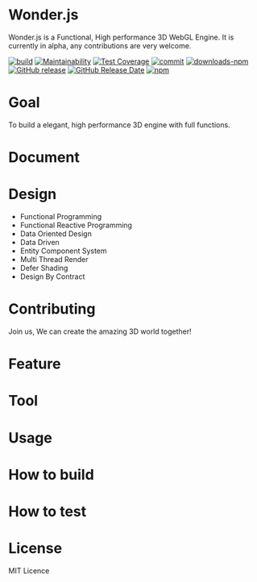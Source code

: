# Wonder.js
Wonder.js is a Functional, High performance 3D WebGL Engine.
It is currently in alpha, any contributions are very welcome.


[![build](https://travis-ci.org/Wonder-Technology/Wonder.js.png)](https://travis-ci.org/Wonder-Technology/Wonder.js?branch%3Dmaster) [![Maintainability](https://api.codeclimate.com/v1/badges/7bc4aab721bd3aaa07b8/maintainability)](https://codeclimate.com/github/Wonder-Technology/Wonder.js/maintainability) [![Test Coverage](https://api.codeclimate.com/v1/badges/7bc4aab721bd3aaa07b8/test_coverage)](https://codeclimate.com/github/Wonder-Technology/Wonder.js/test_coverage) [![commit](https://img.shields.io/badge/commitizen-friendly-brightgreen.svg)](http://commitizen.github.io/cz-cli/) [![downloads-npm](https://img.shields.io/npm/dw/wonder.js.svg)](https://www.npmjs.com/package/wonder.js) [![GitHub release](https://img.shields.io/github/release/Wonder-Technology/Wonder.js.svg)](https://github.com/Wonder-Technology/Wonder.js/releases) [![GitHub Release Date](https://img.shields.io/github/release-date/Wonder-Technology/Wonder.js.svg)]() [![npm](https://img.shields.io/npm/l/wonder.js.svg)](https://github.com/Wonder-Technology/Wonder.js)










# Goal
To build a elegant, high performance 3D engine with full functions.
# Document

# Design
- Functional Programming
- Functional Reactive Programming
- Data Oriented Design
- Data Driven
- Entity Component System
- Multi Thread Render
- Defer Shading
- Design By Contract

# Contributing
Join us, We can create the amazing 3D world together!
# Feature


# Tool

# Usage

# How to build
# How to test
# License
MIT Licence

